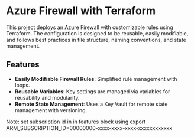 # Azure Firewall with Terraform

This project deploys an Azure Firewall with customizable rules using Terraform. The configuration is designed to be reusable, easily modifiable, and follows best practices in file structure, naming conventions, and state management. 

## Features

- **Easily Modifiable Firewall Rules**: Simplified rule management with loops.
- **Reusable Variables**: Key settings are managed via variables for reusability and modularity.
- **Remote State Management**: Uses a Key Vault for remote state management with versioning.


Note: set subscription id in in features block using export ARM_SUBSCRIPTION_ID=00000000-xxxx-xxxx-xxxx-xxxxxxxxxxxx
